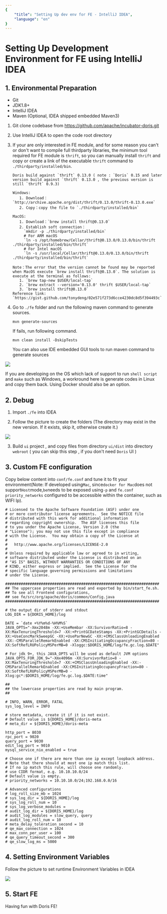 ```yaml
---
{
    "title": "Setting Up dev env for FE - IntelliJ IDEA",
    "language": "en"
}
---
```


<!-- 
Licensed to the Apache Software Foundation (ASF) under one
or more contributor license agreements.  See the NOTICE file
distributed with this work for additional information
regarding copyright ownership.  The ASF licenses this file
to you under the Apache License, Version 2.0 (the
"License"); you may not use this file except in compliance
with the License.  You may obtain a copy of the License at

  http://www.apache.org/licenses/LICENSE-2.0

Unless required by applicable law or agreed to in writing,
software distributed under the License is distributed on an
"AS IS" BASIS, WITHOUT WARRANTIES OR CONDITIONS OF ANY
KIND, either express or implied.  See the License for the
specific language governing permissions and limitations
under the License.
-->

# Setting Up Development Environment for FE using IntelliJ IDEA

## 1. Environmental Preparation

* Git
* JDK1.8+
* IntelliJ IDEA
* Maven (Optional, IDEA shipped embedded Maven3)

1. Git clone codebase from https://github.com/apache/incubator-doris.git


2. Use IntelliJ IDEA to open the code root directory


3. If your are only interested in FE module, and for some reason you can't or don't want to compile full thirdparty libraries,
   the minimum tool required for FE module is `thrift`, so you can manually install `thrift` and copy or create a link of
   the executable `thrift` command to `./thirdparty/installed/bin`.
   ```
   Doris build against `thrift` 0.13.0 ( note : `Doris` 0.15 and later version build against `thrift` 0.13.0 , the previous version is still `thrift` 0.9.3)   
   
   Windows: 
      1. Download：`http://archive.apache.org/dist/thrift/0.13.0/thrift-0.13.0.exe`
      2. Copy：copy the file to `./thirdparty/installed/bin`
      
   MacOS: 
      1. Download：`brew install thrift@0.13.0`
      2. Establish soft connection： 
        `mkdir -p ./thirdparty/installed/bin`
        # For ARM macOS
        `ln -s /opt/homebrew/Cellar/thrift@0.13.0/0.13.0/bin/thrift ./thirdparty/installed/bin/thrift`
        # For Intel macOS
        `ln -s /usr/local/Cellar/thrift@0.13.0/0.13.0/bin/thrift ./thirdparty/installed/bin/thrift`
      
   Note：The error that the version cannot be found may be reported when MacOS execute `brew install thrift@0.13.0`. The solution is execute at the terminal as follows:
      1. `brew tap-new $USER/local-tap`
      2. `brew extract --version='0.13.0' thrift $USER/local-tap`
      3. `brew install thrift@0.13.0`
   Reference link: `https://gist.github.com/tonydeng/02e571f273d6cce4230dc8d5f394493c`
   ```

4. Go to `./fe` folder and run the following maven command to generate sources.

   ```
   mvn generate-sources
   ```
   
   If fails, run following command.
   
   ```
   mvn clean install -DskipTests
   ```
   
   You can also use IDE embedded GUI tools to run maven command to generate sources

![](/images/gen_code.png)

If you are developing on the OS which lack of support to run `shell script` and `make` such as Windows, a workround here 
is generate codes in Linux and copy them back. Using Docker should also be an option.

## 2. Debug

1. Import `./fe` into IDEA

2. Follow the picture to create the folders (The directory may exist in the new version. If it exists, skip it, otherwise create it.)

![](/images/DEBUG4.png)

3. Build `ui` project , and copy files from directory `ui/dist` into directory `webroot` ( you can skip this step , if you don't need `Doris` UI )

## 3. Custom FE configuration

Copy below content into `conf/fe.conf` and tune it to fit your environment(Note: If developed using`Mac`, since`docker for Mac`does not support`Host`mode,`be`needs to be exposed using`-p` and `fe.conf` `priority_networks` configured to be accessible within the container, such as WIFI Ip).

```
# Licensed to the Apache Software Foundation (ASF) under one
# or more contributor license agreements.  See the NOTICE file
# distributed with this work for additional information
# regarding copyright ownership.  The ASF licenses this file
# to you under the Apache License, Version 2.0 (the
# "License"); you may not use this file except in compliance
# with the License.  You may obtain a copy of the License at
#
#   http://www.apache.org/licenses/LICENSE-2.0
#
# Unless required by applicable law or agreed to in writing,
# software distributed under the License is distributed on an
# "AS IS" BASIS, WITHOUT WARRANTIES OR CONDITIONS OF ANY
# KIND, either express or implied.  See the License for the
# specific language governing permissions and limitations
# under the License.

#####################################################################
## The uppercase properties are read and exported by bin/start_fe.sh.
## To see all Frontend configurations,
## see fe/src/org/apache/doris/common/Config.java
#####################################################################

# the output dir of stderr and stdout 
LOG_DIR = ${DORIS_HOME}/log

DATE = `date +%Y%m%d-%H%M%S`
JAVA_OPTS="-Xmx2048m -XX:+UseMembar -XX:SurvivorRatio=8 -XX:MaxTenuringThreshold=7 -XX:+PrintGCDateStamps -XX:+PrintGCDetails -XX:+UseConcMarkSweepGC -XX:+UseParNewGC -XX:+CMSClassUnloadingEnabled -XX:-CMSParallelRemarkEnabled -XX:CMSInitiatingOccupancyFraction=80 -XX:SoftRefLRUPolicyMSPerMB=0 -Xloggc:$DORIS_HOME/log/fe.gc.log.$DATE"

# For jdk 9+, this JAVA_OPTS will be used as default JVM options
JAVA_OPTS_FOR_JDK_9="-Xmx4096m -XX:SurvivorRatio=8 -XX:MaxTenuringThreshold=7 -XX:+CMSClassUnloadingEnabled -XX:-CMSParallelRemarkEnabled -XX:CMSInitiatingOccupancyFraction=80 -XX:SoftRefLRUPolicyMSPerMB=0 -Xlog:gc*:$DORIS_HOME/log/fe.gc.log.$DATE:time"

##
## the lowercase properties are read by main program.
##

# INFO, WARN, ERROR, FATAL
sys_log_level = INFO

# store metadata, create it if it is not exist.
# Default value is ${DORIS_HOME}/doris-meta
# meta_dir = ${DORIS_HOME}/doris-meta

http_port = 8030
rpc_port = 9020
query_port = 9030
edit_log_port = 9010
mysql_service_nio_enabled = true

# Choose one if there are more than one ip except loopback address. 
# Note that there should at most one ip match this list.
# If no ip match this rule, will choose one randomly.
# use CIDR format, e.g. 10.10.10.0/24
# Default value is empty.
# priority_networks = 10.10.10.0/24;192.168.0.0/16

# Advanced configurations 
# log_roll_size_mb = 1024
# sys_log_dir = ${DORIS_HOME}/log
# sys_log_roll_num = 10
# sys_log_verbose_modules = 
# audit_log_dir = ${DORIS_HOME}/log
# audit_log_modules = slow_query, query
# audit_log_roll_num = 10
# meta_delay_toleration_second = 10
# qe_max_connection = 1024
# max_conn_per_user = 100
# qe_query_timeout_second = 300
# qe_slow_log_ms = 5000

```

## 4. Setting Environment Variables

Follow the picture to set runtime Environment Variables in IDEA

![](/images/DEBUG5.png)

## 5. Start FE

Having fun with Doris FE!
